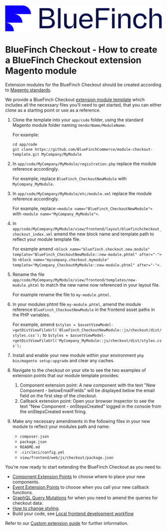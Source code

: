 ![BlueFinch Checkout](../assets/logo.svg)

# BlueFinch Checkout - How to create a BlueFinch Checkout extension Magento module

Extension modules for the BlueFinch Checkout should be created according to [Magento standards](https://experienceleague.adobe.com/en/docs/commerce-learn/tutorials/backend-development/create-module).

We provide a BlueFinch Checkout [extension module template](https://github.com/BlueFinchCommerce/module-checkout-template) which includes all the necessary files you'll need to get started, that you can either clone as a starting point or use as a reference.

1. Clone the template into your `app/code` folder, using the standard Magento module folder naming `VendorName/ModuleName`.

    For example:

    ```
    cd app/code
    git clone https://github.com/BlueFinchCommerce/module-checkout-template.git MyCompany/MyModule
    ```

2. In `app/code/MyCompany/MyModule/registration.php` replace the module reference accordingly.

    For example, replace `BlueFinch_CheckoutNewModule` with `MyCompany_MyModule`.

3. In `app/code/MyCompany/MyModule/etc/module.xml` replace the module reference accordingly.

    For example, replace `<module name="BlueFinch_CheckoutNewModule">` with `<module name="MyCompany_MyModule">`.

4. In `app/code/MyCompany/MyModule/view/frontend/layout/bluefinchcheckout_checkout_index.xml` amend the new block name and template path to reflect your module template file.

    For example amend `<block name="bluefinch.checkout.new.module" template="BlueFinch_CheckoutNewModule::new-module.phtml" after="-">` to `<block name="mycompany.checkout.mymodule" template="MyCompany_CheckoutMyModule::new-module.phtml" after="-">`.

5. Rename the file `app/code/MyCompany/MyModule/view/frontend/templates/new-module.phtml` to match the new name now referenced in your layout file.

    For example rename the file to `my-module.phtml`.

6. In your modules phtml file `my-module.phtml`, amend the module reference `BlueFinch_CheckoutNewModule` in the frontend asset paths in the PHP variables.

    For example, amend `$styles = $assetViewModel->getDistViewFileUrl('BlueFinch_CheckoutNewModule::js/checkout/dist/styles.css');` to `$styles = $assetViewModel->getDistViewFileUrl('MyCompany_MyModule::js/checkout/dist/styles.css');`

7. Install and enable your new module within your environment `php bin/magento setup:upgrade` and clear any caches.

8. Navigate to the checkout on your site to see the two examples of extension points that our module template provides:
    1. Component extension point: A new component with the text "New Component - belowEmailFields" will be displayed below the email field on the first step of the checkout.
    2. Callback extension point: Open your browser inspector to see the text "New Component - onStepsCreated" logged in the console from the onStepsCreated event firing.
    
9. Make any necessary amendments in the following files in your new module to reflect your modules path and name:
    - `composer.json`
    - `package.json`
    - `README.md`
    - `.circleci/config.yml`
    - `view/frontend/web/js/checkout/package.json`

You're now ready to start extending the BlueFinch Checkout as you need to:

- [Component Extension Points](Extensions.md#component-extension-points) to choose where to place your new components.
- [Event Extension Points](Extensions.md#event-extension-points) to choose when you call your new callback functions.
- [GraphQL Query Mutations](Extensions.md#graphql-query-mutations) for when you need to amend the queries for checkout data.
- [How to change styling](Extensions.md#how-to-change-styling).
- Build your code, see [Local frontend development workflow](../.github/CONTRIBUTING.md#local-frontend-development-workflow)

Refer to our [Custom extension guide](Extensions.md) for further information.